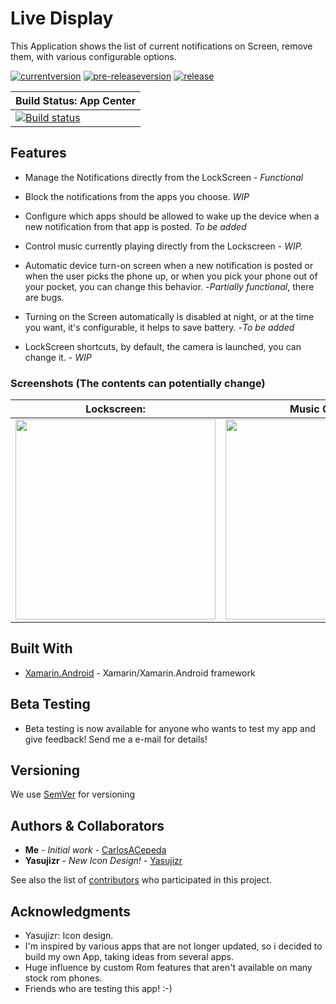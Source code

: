# Live Display

This Application shows the list of current notifications on Screen, remove them, with various configurable options.

[![currentversion](https://img.shields.io/badge/current--version-v0.3.1-blue.svg)](https://github.com/CarlosACepeda/LiveDisplay)
[![pre-releaseversion](https://img.shields.io/badge/pre--release-v.0.1-blue.svg)](https://github.com/CarlosACepeda/LiveDisplay/releases)
[![release](https://img.shields.io/badge/release-not%20released-lightgrey.svg)](https://github.com/CarlosACepeda/LiveDisplay)

|Build Status: App Center|
|----------|
|[![Build status](https://build.appcenter.ms/v0.1/apps/35ff8c85-fde9-4e45-9e27-834a716fce2b/branches/master/badge)](https://appcenter.ms)|

## Features

* Manage the Notifications directly from the LockScreen - *Functional*

* Block the notifications from the apps you choose. *WIP*

* Configure which apps should be allowed to wake up the device when a new notification from that app is posted. *To be added*

* Control music currently playing directly from the Lockscreen - *WIP.*

* Automatic device turn-on screen when a new notification is posted or when the user picks the phone up, or when you pick your phone out of your pocket, you can change this behavior. -*Partially functional*, there are bugs.

* Turning on the Screen automatically is disabled at night, or at the time you want, it's configurable, it helps to save battery. -*To be added*

* LockScreen shortcuts, by default, the camera is launched, you can change it. - *WIP*


### Screenshots (The contents can potentially change)

|Lockscreen:|Music Control:|App Settings:|
|-----------|--------------|-------------|
|<img src="https://i.imgur.com/or1E4B1.png" width=320>|<img src="https://i.imgur.com/dYJsXXW.png" width=320>|<img src="https://i.imgur.com/6jGHFaF.png" width="320">|






## Built With

* [Xamarin.Android](https://docs.microsoft.com/en-us/xamarin/android/) - Xamarin/Xamarin.Android framework

## Beta Testing

* Beta testing is now available for anyone who wants to test my app and give feedback! Send me a e-mail for details!

## Versioning

We use [SemVer](http://semver.org/) for versioning

## Authors & Collaborators

* **Me** - *Initial work* - [CarlosACepeda](https://github.com/CarlosACepeda)
* **Yasujizr**  - *New Icon Design!* - [Yasujizr](https://github.com/Yasujizr)

See also the list of [contributors](https://github.com/CarlosACepeda/LiveDisplay/contributors) who participated in this project.

## Acknowledgments

* Yasujizr: Icon design.
* I'm inspired by various apps that are not longer updated, so i decided to build my own App, taking ideas from several apps.
* Huge influence by custom Rom features that aren't available on many stock rom phones.
* Friends who are testing this app! :-)
